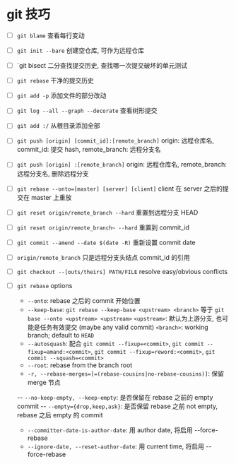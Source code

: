 # git 技巧

- [ ] `git blame` 查看每行变动
- [ ] `git init --bare` 创建空仓库, 可作为远程仓库
- [ ] `git bisect 二分查找提交历史, 查找哪一次提交破坏的单元测试
- [ ] `git rebase` 干净的提交历史
- [ ] `git add -p` 添加文件的部分改动
- [ ] `git log --all --graph --decorate` 查看树形提交
- [ ] `git add :/` 从根目录添加全部
- [ ] `git push [origin] [commit_id]:[remote_branch]` origin: 远程仓库名, commit_id: 提交 hash, remote_branch: 远程分支名
- [ ] `git push [origin] :[remote_branch]` origin: 远程仓库名, remote_branch: 远程分支名, 删除远程分支
- [ ] `git rebase --onto=[master] [server] [client]` client 在 server 之后的提交在 master 上重放
- [ ] `git reset origin/remote_branch --hard` 重置到远程分支 HEAD
- [ ] `git reset origin/remote_branch~ --hard` 重置到 commit_id
- [ ] `git commit --amend --date $(date -R)` 重新设置 commit date
- [ ] `origin/remote_branch` 只是远程分支头结点 commit_id 的引用
- [ ] `git checkout --[outs/theirs] PATH/FILE` resolve easy/obvious conflicts


- [ ] `git rebase` options
    - `--onto`: rebase 之后的 commit 开始位置
    - `--keep-base`: `git rebase --keep-base <upstream> <branch>` 等于 `git base --onto <upstream> <upstream>`
        `<upstream>`: 默认为上游分支, 也可能是任务有效提交 (maybe any valid commit)
        `<branch>`: working branch; default to `HEAD`
    - `--autosquash`: 配合 `git commit --fixup=<commit>`, `git commit --fixup=amand:<commit>`, `git commit --fixup=reword:<commit>`, `git commit --squash=<commit>`
    - `--root`: rebase from the branch root
    - `-r, --rebase-merges=[=(rebase-cousins|no-rebase-cousins)]`: 保留 merge 节点

    -- `--no-keep-empty, --keep-empty`: 是否保留在 rebase 之前的 empty commit
    -- `--empty={drop,keep,ask}`: 是否保留 rebase 之前 not empty, rebase 之后 empty 的 commit

    - `--committer-date-is-author-date`: 用 author date, 将启用 --force-rebase
    - `--ignore-date, --reset-author-date`: 用 current time, 将启用 --force-rebase
